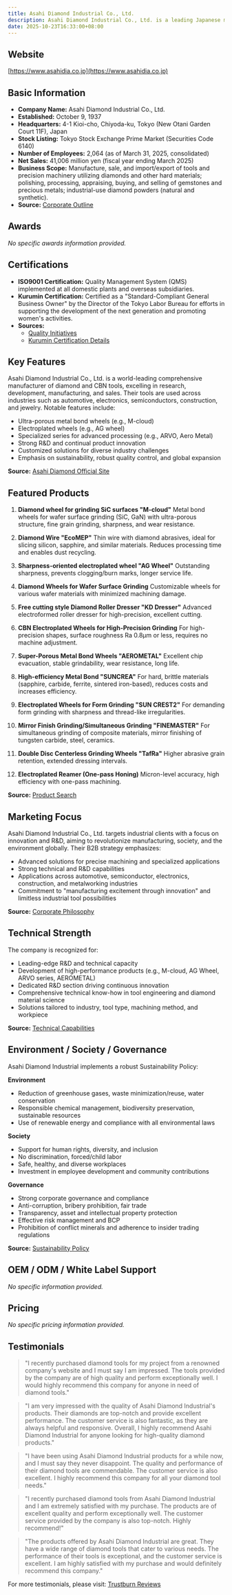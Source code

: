 ```yaml
---
title: Asahi Diamond Industrial Co., Ltd.
description: Asahi Diamond Industrial Co., Ltd. is a leading Japanese manufacturer specializing in diamond and hard material tools, offering a wide range of solutions for industrial, precision, and gemstone applications globally.
date: 2025-10-23T16:33:00+08:00
---
```


## Website

[https://www.asahidia.co.jp](https://www.asahidia.co.jp)

## Basic Information

- **Company Name:** Asahi Diamond Industrial Co., Ltd.
- **Established:** October 9, 1937
- **Headquarters:** 4-1 Kioi-cho, Chiyoda-ku, Tokyo (New Otani Garden Court 11F), Japan
- **Stock Listing:** Tokyo Stock Exchange Prime Market (Securities Code 6140)
- **Number of Employees:** 2,064 (as of March 31, 2025, consolidated)
- **Net Sales:** 41,006 million yen (fiscal year ending March 2025)
- **Business Scope:** Manufacture, sale, and import/export of tools and precision machinery utilizing diamonds and other hard materials; polishing, processing, appraising, buying, and selling of gemstones and precious metals; industrial-use diamond powders (natural and synthetic).
- **Source:** [Corporate Outline](https://www.asahidia.co.jp/en/corporate/outline/)

## Awards

*No specific awards information provided.*

## Certifications

- **ISO9001 Certification:** Quality Management System (QMS) implemented at all domestic plants and overseas subsidiaries.
- **Kurumin Certification:** Certified as a "Standard-Compliant General Business Owner" by the Director of the Tokyo Labor Bureau for efforts in supporting the development of the next generation and promoting women's activities.
- **Sources:**
  - [Quality Initiatives](https://www.asahidia.co.jp/en/sustainability/quality_initiatives/)
  - [Kurumin Certification Details](https://www.asahidia.co.jp/en/info/company/%E8%AA%8D%E5%AE%9A%E3%83%9E%E3%83%BC%E3%82%AF%E3%80%8C%E3%81%8F%E3%82%8B%E3%81%BF%E3%82%93%E3%80%8D%E3%81%AE%E5%8F%96%E5%BE%97%E3%81%AB%E3%81%A4%E3%81%84%E3%81%A6/)

## Key Features

Asahi Diamond Industrial Co., Ltd. is a world-leading comprehensive manufacturer of diamond and CBN tools, excelling in research, development, manufacturing, and sales. Their tools are used across industries such as automotive, electronics, semiconductors, construction, and jewelry. Notable features include:

- Ultra-porous metal bond wheels (e.g., M-cloud)
- Electroplated wheels (e.g., AG wheel)
- Specialized series for advanced processing (e.g., ARVO, Aero Metal)
- Strong R&D and continual product innovation
- Customized solutions for diverse industry challenges
- Emphasis on sustainability, robust quality control, and global expansion

**Source:** [Asahi Diamond Official Site](https://www.asahidia.co.jp)

## Featured Products

1. **Diamond wheel for grinding SiC surfaces "M-cloud"**
   Metal bond wheels for wafer surface grinding (SiC, GaN) with ultra-porous structure, fine grain grinding, sharpness, and wear resistance.

2. **Diamond Wire "EcoMEP"**
   Thin wire with diamond abrasives, ideal for slicing silicon, sapphire, and similar materials. Reduces processing time and enables dust recycling.

3. **Sharpness-oriented electroplated wheel "AG Wheel"**
   Outstanding sharpness, prevents clogging/burn marks, longer service life.

4. **Diamond Wheels for Wafer Surface Grinding**
   Customizable wheels for various wafer materials with minimized machining damage.

5. **Free cutting style Diamond Roller Dresser "KD Dresser"**
   Advanced electroformed roller dresser for high-precision, excellent cutting.

6. **CBN Electroplated Wheels for High-Precision Grinding**
   For high-precision shapes, surface roughness Ra 0.8μm or less, requires no machine adjustment.

7. **Super-Porous Metal Bond Wheels "AEROMETAL"**
   Excellent chip evacuation, stable grindability, wear resistance, long life.

8. **High-efficiency Metal Bond "SUNCREA"**
   For hard, brittle materials (sapphire, carbide, ferrite, sintered iron-based), reduces costs and increases efficiency.

9. **Electroplated Wheels for Form Grinding "SUN CREST2"**
   For demanding form grinding with sharpness and thread-like irregularities.

10. **Mirror Finish Grinding/Simultaneous Grinding "FINEMASTER"**
    For simultaneous grinding of composite materials, mirror finishing of tungsten carbide, steel, ceramics.

11. **Double Disc Centerless Grinding Wheels "TafRa"**
    Higher abrasive grain retention, extended dressing intervals.

12. **Electroplated Reamer (One-pass Honing)**
    Micron-level accuracy, high efficiency with one-pass machining.

**Source:** [Product Search](https://www.asahidia.co.jp/en/product-search/)

## Marketing Focus

Asahi Diamond Industrial Co., Ltd. targets industrial clients with a focus on innovation and R&D, aiming to revolutionize manufacturing, society, and the environment globally. Their B2B strategy emphasizes:

- Advanced solutions for precise machining and specialized applications
- Strong technical and R&D capabilities
- Applications across automotive, semiconductor, electronics, construction, and metalworking industries
- Commitment to "manufacturing excitement through innovation" and limitless industrial tool possibilities

**Source:** [Corporate Philosophy](https://www.asahidia.co.jp/en/)

## Technical Strength

The company is recognized for:

- Leading-edge R&D and technical capacity
- Development of high-performance products (e.g., M-cloud, AG Wheel, ARVO series, AEROMETAL)
- Dedicated R&D section driving continuous innovation
- Comprehensive technical know-how in tool engineering and diamond material science
- Solutions tailored to industry, tool type, machining method, and workpiece

**Source:** [Technical Capabilities](https://www.asahidia.co.jp/en/)

## Environment / Society / Governance

Asahi Diamond Industrial implements a robust Sustainability Policy:

**Environment**
- Reduction of greenhouse gases, waste minimization/reuse, water conservation
- Responsible chemical management, biodiversity preservation, sustainable resources
- Use of renewable energy and compliance with all environmental laws

**Society**
- Support for human rights, diversity, and inclusion
- No discrimination, forced/child labor
- Safe, healthy, and diverse workplaces
- Investment in employee development and community contributions

**Governance**
- Strong corporate governance and compliance
- Anti-corruption, bribery prohibition, fair trade
- Transparency, asset and intellectual property protection
- Effective risk management and BCP
- Prohibition of conflict minerals and adherence to insider trading regulations

**Source:** [Sustainability Policy](https://www.asahidia.co.jp/en/sustainability/policy/)

## OEM / ODM / White Label Support

*No specific information provided.*

## Pricing

*No specific pricing information provided.*

## Testimonials

> "I recently purchased diamond tools for my project from a renowned company's website and I must say I am impressed. The tools provided by the company are of high quality and perform exceptionally well. I would highly recommend this company for anyone in need of diamond tools."

> "I am very impressed with the quality of Asahi Diamond Industrial's products. Their diamonds are top-notch and provide excellent performance. The customer service is also fantastic, as they are always helpful and responsive. Overall, I highly recommend Asahi Diamond Industrial for anyone looking for high-quality diamond products."

> "I have been using Asahi Diamond Industrial products for a while now, and I must say they never disappoint. The quality and performance of their diamond tools are commendable. The customer service is also excellent. I highly recommend this company for all your diamond tool needs."

> "I recently purchased diamond tools from Asahi Diamond Industrial and I am extremely satisfied with my purchase. The products are of excellent quality and perform exceptionally well. The customer service provided by the company is also top-notch. Highly recommend!"

> "The products offered by Asahi Diamond Industrial are great. They have a wide range of diamond tools that cater to various needs. The performance of their tools is exceptional, and the customer service is excellent. I am highly satisfied with my purchase and would definitely recommend this company."

For more testimonials, please visit: [Trustburn Reviews](https://trustburn.com/reviews/asahi-diamond-industrial)